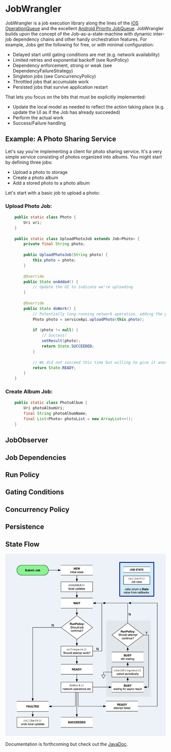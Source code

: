 # JobWrangler

JobWrangler is a job execution library along the lines of the [iOS OperationQueue](https://developer.apple.com/documentation/foundation/operationqueue) and the excellent [Android Priority JobQueue](https://github.com/yigit/android-priority-jobqueue). JobWrangler builds upon the concept of the Job-as-a-state-machine with dynamic inter-job dependency chains and other handy orchestration features. For example, Jobs get the following for free, or with minimal configuration:
- Delayed start until gating conditions are met (e.g. network availability)
- Limited retries and exponential backoff (see RunPolicy)
- Dependency enforcement, strong or weak (see DependencyFailureStrategy)
- Singleton jobs (see ConcurrencyPolicy)
- Throttled jobs that accumulate work
- Persisted jobs that survive application restart

That lets you focus on the bits that must be explicitly implemented:
- Update the local model as needed to reflect the action taking place (e.g. update the UI as if the Job has already succeeded)
- Perform the actual work
- Success/Failure handling

## Example: A Photo Sharing Service

Let's say you're implementing a client for photo sharing service. It's a very simple service consisting of photos organized into albums. You might start by defining three jobs:
- Upload a photo to storage
- Create a photo album
- Add a stored photo to a photo album

Let's start with a basic job to upload a photo:

### Upload Photo Job:

```java
    public static class Photo {
        Uri uri;
    }

    public static class UploadPhotoJob extends Job<Photo> {
        private final String photo;

        public UploadPhotoJob(String photo) {
            this.photo = photo;
        }
        
        @Override
        public State onAdded() {
            // Update the UI to indicate we're uploading
        }

        @Override
        public State doWork() {
            // Potentially long-running network operation, adding the photo to storage
            Photo photo = serviceApi.uploadPhoto(this.photo);

            if (photo != null) {
                // Success!
                setResult(photo);
                return State.SUCCEEDED;
            }
            
            // We did not succeed this time but willing to give it another go.
            return State.READY;
        }
    }
```



### Create Album Job:
```java    
    public static class PhotoAlbum {
        Uri photoAlbumUri;
        final String photoAlbumName;
        final List<Photo> photoList = new ArrayList<>();
    }


```

## JobObserver

## Job Dependencies

## Run Policy

## Gating Conditions

## Concurrency Policy

## Persistence

## State Flow
![State Flow Image](https://github.com/tsombrero/jobwrangler/blob/master/docs/res/Screenshot%202017-08-26%2013.01.33.png)

Documentation is forthcoming but check out the [JavaDoc](https://tsombrero.github.io/jobwrangler/apidocs/).
